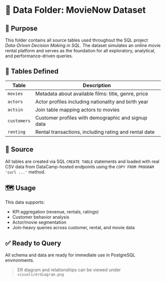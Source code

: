 # 📂 Data Folder: MovieNow Dataset

## 📌 Purpose

This folder contains all source tables used throughout the SQL project *Data-Driven Decision Making in SQL*. The dataset simulates an online movie rental platform and serves as the foundation for all exploratory, analytical, and performance-driven queries.

## 🧱 Tables Defined

| Table       | Description                                           |
| ----------- | ----------------------------------------------------- |
| `movies`    | Metadata about available films: title, genre, price   |
| `actors`    | Actor profiles including nationality and birth year   |
| `actsin`    | Join table mapping actors to movies                   |
| `customers` | Customer profiles with demographic and signup data    |
| `renting`   | Rental transactions, including rating and rental date |

## 🔗 Source

All tables are created via SQL `CREATE TABLE` statements and loaded with real CSV data from DataCamp-hosted endpoints using the `COPY FROM PROGRAM 'curl ...'` method.

## 🗺️ Usage

This data supports:

* KPI aggregation (revenue, rentals, ratings)
* Customer behavior analysis
* Actor/movie segmentation
* Join-heavy queries across customer, rental, and movie data

## ✅ Ready to Query

All schema and data are ready for immediate use in PostgreSQL environments.

> ER diagram and relationships can be viewed under `visuals/erdiagram.png`
